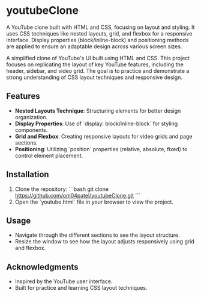 # youtubeClone
A YouTube clone built with HTML and CSS, focusing on layout and styling. It uses CSS techniques like nested layouts, grid, and flexbox for a responsive interface. Display properties (block/inline-block) and positioning methods are applied to ensure an adaptable design across various screen sizes.

A simplified clone of YouTube's UI built using HTML and CSS. This project focuses on replicating the layout of key YouTube features, including the header, sidebar, and video grid. The goal is to practice and demonstrate a strong understanding of CSS layout techniques and responsive design.

## Features
- **Nested Layouts Technique**: Structuring elements for better design organization.
- **Display Properties**: Use of \`display: block/inline-block\` for styling components.
- **Grid and Flexbox**: Creating responsive layouts for video grids and page sections.
- **Positioning**: Utilizing \`position\` properties (relative, absolute, fixed) to control element placement.

## Installation
1. Clone the repository:
   \`\`\`bash
   git clone https://github.com/om04patel/youtubeClone.git
   \`\`\`
2. Open the \`youtube.html\` file in your browser to view the project.

## Usage
- Navigate through the different sections to see the layout structure.
- Resize the window to see how the layout adjusts responsively using grid and flexbox.

## Acknowledgments
- Inspired by the YouTube user interface.
- Built for practice and learning CSS layout techniques.

